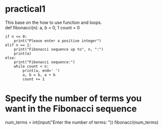# practical1
This base on the how to use function and loops.
<br>
def fibonacci(n):
    a, b = 0, 1
    count = 0
    
    if n <= 0:
        print("Please enter a positive integer")
    elif n == 1:
        print("Fibonacci sequence up to", n, ":")
        print(a)
    else:
        print("Fibonacci sequence:")
        while count < n:
            print(a, end=' ')
            a, b = b, a + b
            count += 1

# Specify the number of terms you want in the Fibonacci sequence
num_terms = int(input("Enter the number of terms: "))
fibonacci(num_terms)
